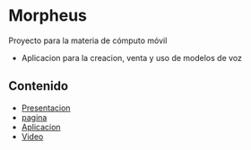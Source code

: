 # Morpheus
Proyecto para la materia de cómputo móvil
* Aplicacion para la creacion, venta y uso de modelos de voz
## Contenido
* [Presentacion](presentacion/Morpheus.pdf)
* [pagina](https://morpheus-voice.carrd.co/)
* [Aplicacion](aplicacion/morpheus)
* [Video](aplicacion/video_app.mp4)
